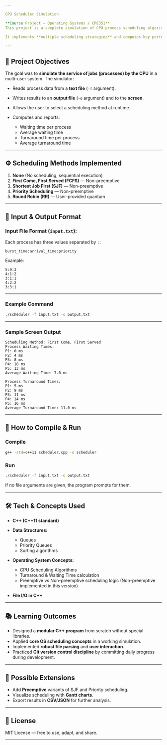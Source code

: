 ```yaml
---

CPU Scheduler Simulation

**Course Project — Operating Systems / CPE351**
This project is a complete simulation of CPU process scheduling algorithms, developed as part of a **C++ programming exam**.

It implements **multiple scheduling strategies** and computes key performance metrics, meeting the given specification for reading input from a file, allowing user-driven scheduling choice, and writing results to both screen and file.

---
```


## 📌 Project Objectives

The goal was to **simulate the service of jobs (processes) by the CPU** in a multi-user system.
The simulator:

* Reads process data from a **text file** (`-f` argument).
* Writes results to an **output file** (`-o` argument) and to the **screen**.
* Allows the user to select a scheduling method at runtime.
* Computes and reports:

  * Waiting time per process
  * Average waiting time
  * Turnaround time per process
  * Average turnaround time

---

## ⚙️ Scheduling Methods Implemented

1. **None** (No scheduling, sequential execution)
2. **First Come, First Served (FCFS)** — Non-preemptive
3. **Shortest Job First (SJF)** — Non-preemptive
4. **Priority Scheduling** — Non-preemptive
5. **Round Robin (RR)** — User-provided quantum

---

## 📂 Input & Output Format

### **Input File Format** (`input.txt`):

Each process has three values separated by `:`:

```
burst_time:arrival_time:priority
```

Example:

```
5:0:3
4:1:2
3:1:1
4:2:2
3:3:1
```

---

### **Example Command**

```bash
./scheduler -f input.txt -o output.txt
```

---

### **Sample Screen Output**

```
Scheduling Method: First Come, First Served
Process Waiting Times:
P1: 0 ms
P2: 4 ms
P3: 8 ms
P4: 10 ms
P5: 13 ms
Average Waiting Time: 7.0 ms

Process Turnaround Times:
P1: 5 ms
P2: 9 ms
P3: 11 ms
P4: 14 ms
P5: 16 ms
Average Turnaround Time: 11.0 ms
```

---

## 🚀 How to Compile & Run

### **Compile**

```bash
g++ -std=c++11 scheduler.cpp -o scheduler
```

### **Run**

```bash
./scheduler -f input.txt -o output.txt
```

If no file arguments are given, the program prompts for them.

---

## 🛠 Tech & Concepts Used

* **C++ (C++11 standard)**
* **Data Structures:**

  * Queues
  * Priority Queues
  * Sorting algorithms
* **Operating System Concepts:**

  * CPU Scheduling Algorithms
  * Turnaround & Waiting Time calculation
  * Preemptive vs Non-preemptive scheduling logic (Non-preemptive implemented in this version)
* **File I/O in C++**

---

## 📚 Learning Outcomes

* Designed a **modular C++ program** from scratch without special libraries.
* Applied **core OS scheduling concepts** in a working simulation.
* Implemented **robust file parsing** and **user interaction**.
* Practiced **Git version control discipline** by committing daily progress during development.

---

## 🔮 Possible Extensions

* Add **Preemptive** variants of SJF and Priority scheduling.
* Visualize scheduling with **Gantt charts**.
* Export results in **CSV/JSON** for further analysis.

---

## 📜 License

MIT License — free to use, adapt, and share.

---
